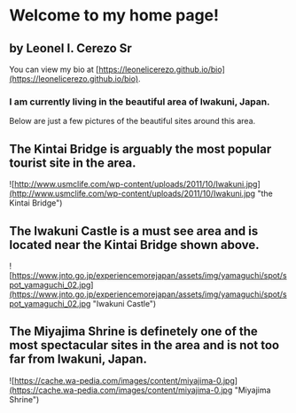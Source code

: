 # Welcome to my home page!

## by Leonel I. Cerezo Sr

You can view my bio at [https://leonelicerezo.github.io/bio](https://leonelicerezo.github.io/bio).

### I am currently living in the beautiful area of Iwakuni, Japan. 
Below are just a few pictures of the beautiful sites around this area.

## The Kintai Bridge is arguably the most popular tourist site in the area.
![http://www.usmclife.com/wp-content/uploads/2011/10/Iwakuni.jpg](http://www.usmclife.com/wp-content/uploads/2011/10/Iwakuni.jpg "the Kintai Bridge")

## The Iwakuni Castle is a must see area and is located near the Kintai Bridge shown above.
![https://www.jnto.go.jp/experiencemorejapan/assets/img/yamaguchi/spot/spot_yamaguchi_02.jpg](https://www.jnto.go.jp/experiencemorejapan/assets/img/yamaguchi/spot/spot_yamaguchi_02.jpg "Iwakuni Castle")

## The Miyajima Shrine is definetely one of the most spectacular sites in the area and is not too far from Iwakuni, Japan.
![https://cache.wa-pedia.com/images/content/miyajima-0.jpg](https://cache.wa-pedia.com/images/content/miyajima-0.jpg "Miyajima Shrine")
